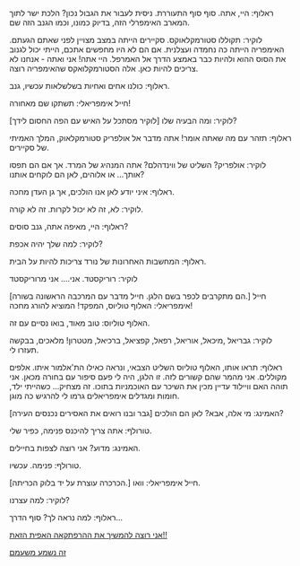 ראלוף: היי, אתה. סוף סוף התעוררת. ניסית לעבור את הגבול נכון? 
הלכת ישר לתוך המארב האימפרלי הזה, בדיוק כמונו, וכמו הגנב הזה שם.

לוקיר: תקוללו סטורמקלאוקס. סקיירים הייתה במצב מצויין לפני שאתם הגעתם.
האימפריה הייתה כה נחמדה ועצלנית.
אם הם לא היו מחפשים אתכם, הייתי יכול לגנוב את הסוס ההוא
ולהיות כבר באמצע הדרך אל האמרפל. היי אתה! אני ואתה - אנחנו לא צריכים להיות כאן. אלה הסטורמקלואקס שהאימפריה רוצה.

ראלוף: כולנו אחים ואחיות בשלשלאות עכשיו, גנב.

חייל אימפריאלי: תשתקו שם מאחורה!

[לוקיר מסתכל על האיש עם הפה החסום לידך]
לוקיר: ומה הבעיה שלו?

ראלוף: תזהר עם מה שאתה אומר! אתה מדבר אל אולפריק סטורמקלאוק, המלך האמיתי של סקיירים.

לוקיר: אולפריק? השליט של ווינדהלם? אתה המנהיג של המרד. אך אם הם תפסו אותך... או אלוהים, לאן הם לוקחים אותנו?

ראלוף: איני יודע לאן אנו הולכים, אך גן העדן מחכה.

לוקיר: לא, זה לא יכול לקרות. זה לא קורה.

ראלוף: היי, מאיפה אתה, גנב סוסים?

לוקיר: למה שלך יהיה אכפת?

ראלוף: המחשבות האחרונות של נורד צריכות להיות על הבית.

לוקיר: רוריקסטד. אני.... אני מרוריקסטד

[הם מתקרבים לכפר בשם הלגן. חייל מדבר עם המרכבה הראשונה בשורה.] 
חייל אימפריאלי: האלוף טוליוס, המפקד! המוציא להורג מחכה!

האלוף טוליוס: טוב מאוד, בואו נסיים עם זה.

לוקיר: גבריאל ,מיכאל, אוריאל, רפאל, קפציאל, ברכיאל, מטטרון! מלאכים, בבקשה תעזרו לי.

ראלוף: תראו אותו, האלוף טוליוס השליט הצבאי, ונראה כאילו הת'אלמור איתו. 
אלפים מקוללים. אני מהמר שהם קשורים לזה.
זו הלגן, היה לי פעם סיפור עם בחורה מכאן. אני תוהה האם וויילוד עדיין מכין את 
השיכר עם האוכמניות בתוכו. זה מצחיק... כשהייתי ילד,
חומות ומגדלים אימפריאלים גרמו לי להרגיש כה מוגן.

[גבר ובנו רואים את האסירים נכנסים העירה]
האמינג: מי אלה, אבא? לאן הם הולכים?

טורולף: אתה צריך להיכנס פנימה, כפיר שלי.

האמינג: מדוע? אני רוצה לצפות בחיילים.

טורולף: פנימה. עכשיו.

[הכרכרה עוצרת על יד בלוק הכריתה.] 
חייל אימפריאלי: וואו.

לוקיר: למה עצרנו?

ראלוף: למה נראה לך? סוף הדרך...

[אני רוצה להמשיך את ההרפתקאה האפית הזאת!!](https://store.steampowered.com/app/72850/The_Elder_Scrolls_V_Skyrim/)

[זה נשמע משעמם](boring/you-failed.md)
